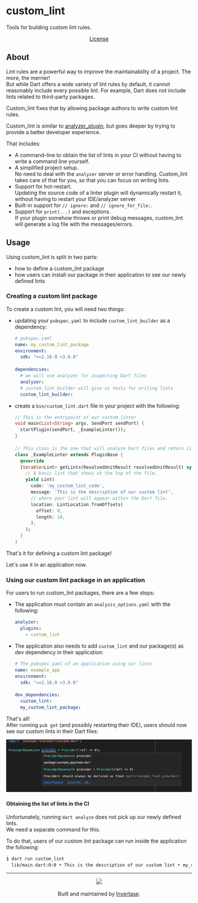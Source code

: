 <p align="center">
  <h1>custom_lint</h1>
  <span>Tools for building custom lint rules.</span>
</p>

<p align="center">
  <a href="https://github.com/invertase/dart_custom_lint/blob/main/LICENSE">License</a>
</p>

## About

Lint rules are a powerful way to improve the maintainability of a project.
The more, the merrier!  
But while Dart offers a wide variety of lint rules by default, it cannot
reasonably include every possible lint. For example, Dart does not
include lints related to third-party packages.

Custom_lint fixes that by allowing package authors to write custom lint rules.

Custom_lint is similar to [analyzer_plugin], but goes deeper by trying to
provide a better developer experience.

That includes:

- A command-line to obtain the list of lints in your CI
  without having to write a command line yourself.
- A simplified project setup.  
  No need to deal with the `analyzer` server or error handling. Custom_lint
  takes care of that for you, so that you can focus on writing lints.
- Support for hot-restart.  
  Updating the source code of a linter plugin will dynamically restart it,
  without having to restart your IDE/analyzer server
- Built-in support for `// ignore:` and `// ignore_for_file:`.
- Support for `print(...)` and exceptions.  
  If your plugin somehow throws or print debug messages, custom_lint
  will generate a log file with the messages/errors.

## Usage

Using custom_lint is split in two parts:

- how to define a custom_lint package
- how users can install our package in their application to see our newly defined lints

### Creating a custom lint package

To create a custom lint, you will need two things:

- updating your `pubspec.yaml` to include `custom_lint_builder` as a dependency:

  ```yaml
  # pubspec.yaml
  name: my_custom_lint_package
  environment:
    sdk: ">=2.16.0 <3.0.0"

  dependencies:
    # we will use analyzer for inspecting Dart files
    analyzer:
    # custom_lint_builder will give us tools for writing lints
    custom_lint_builder:
  ```

- create a `bin/custom_lint.dart` file in your project with the following:

  ```dart
  // This is the entrypoint of our custom linter
  void main(List<String> args, SendPort sendPort) {
    startPlugin(sendPort, _ExampleLinter());
  }

  // This class is the one that will analyze Dart files and return lints
  class _ExampleLinter extends PluginBase {
    @override
    Iterable<Lint> getLints(ResolvedUnitResult resolvedUnitResult) sync* {
      // A basic lint that shows at the top of the file.
      yield Lint(
        code: 'my_custom_lint_code',
        message: 'This is the description of our custom lint',
        // where your lint will appear within the Dart file.
        location: LintLocation.fromOffsets(
          offset: 0,
          length: 10,
        ),
      );
    }
  }
  ```

That's it for defining a custom lint package!

Let's use it in an application now.

### Using our custom lint package in an application

For users to run custom_lint packages, there are a few steps:

- The application must contain an `analysis_options.yaml` with the following:

  ```yaml
  analyzer:
    plugins:
      - custom_lint
  ```

- The application also needs to add `custom_lint` and our package(s) as dev
  dependency in their application:

  ```yaml
  # The pubspec.yaml of an application using our lints
  name: example_app
  environment:
    sdk: ">=2.16.0 <3.0.0"

  dev_dependencies:
    custom_lint:
    my_custom_lint_package:
  ```

That's all!  
After running `pub get` (and possibly restarting their IDE), users should now
see our custom lints in their Dart files:

![screenshot of our custom lints in the IDE](https://raw.githubusercontent.com/invertase/dart_custom_lint/main/resources/lint_showcase.png?token=GHSAT0AAAAAABKV7FKIJQP5CKCH3R74IPAYYSZFGZQ)

#### Obtaining the list of lints in the CI

Unfortunately, running `dart analyze` does not pick up our newly defined lints.  
We need a separate command for this.

To do that, users of our custom lint package can run inside the application the following:

```sh
$ dart run custom_lint
  lib/main.dart:0:0 • This is the description of our custom lint • my_custom_lint_code
```

---

<p align="center">
  <a href="https://invertase.io/?utm_source=readme&utm_medium=footer&utm_campaign=dart_custom_lint">
    <img width="75px" src="https://static.invertase.io/assets/invertase/invertase-rounded-avatar.png">
  </a>
  <p align="center">
    Built and maintained by <a href="https://invertase.io/?utm_source=readme&utm_medium=footer&utm_campaign=dart_custom_lint">Invertase</a>.
  </p>
</p>

[analyzer_plugin]: https://pub.dev/packages/analyzer_plugin
